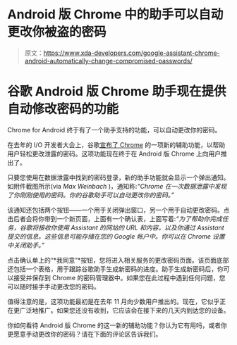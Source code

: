 # Android 版 Chrome 中的助手可以自动更改你被盗的密码

> 原文：<https://www.xda-developers.com/google-assistant-chrome-android-automatically-change-compromised-passwords/>

# 谷歌 Android 版 Chrome 助手现在提供自动修改密码的功能

Chrome for Android 终于有了一个助手支持的功能，可以自动更改你的密码。

在去年的 I/O 开发者大会上，谷歌[宣布了 Chrome](https://www.xda-developers.com/google-chrome-automatically-fix-passwords/) 的一项新的辅助功能，以帮助用户轻松更改泄露的密码。这项功能现在终于在 Android 版 Chrome 上向用户推出了。

只要您使用在数据泄露中找到的密码登录，新的助手功能就会显示一个弹出通知。如附件截图所示(via *Max Weinbach* )，通知称:*“Chrome 在一次数据泄露中发现了你刚刚使用的密码。你的谷歌助手可以自动更改你的密码。”*

该通知还包括两个按钮——一个用于关闭弹出窗口，另一个用于自动更改密码。点击后者会将你带到一个新页面，上面有一个确认表，上面写着:*“为了帮助你完成任务，谷歌将接收你使用 Assistant 的网站的 URL 和内容，以及你通过 Assistant 提交的信息。这些信息可能存储在您的 Google 帐户中。你可以在 Chrome 设置中关闭助手。”*

点击确认单上的“*我同意”*按钮，您将进入相关服务的更改密码页面。该页面底部还包括一个表格，用于跟踪谷歌助手生成新密码的进度。助手生成新密码后，你可以接受并保存到 Chrome 的密码管理器中。如果您在此过程中遇到任何问题，您可以随时接手手动更改您的密码。

值得注意的是，这项功能最初是在去年 11 月向少数用户推出的。现在，它似乎正在更广泛地推广。如果您还没有收到，它应该会在接下来的几天内到达您的设备。

你如何看待 Android 版 Chrome 的这一新的辅助功能？你认为它有用吗，或者你更愿意手动更改你的密码？请在下面的评论区告诉我们。